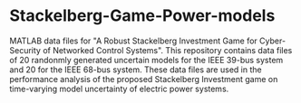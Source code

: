 # Stackelberg-Game-Power-models
MATLAB data files for "A Robust Stackelberg Investment Game for Cyber-Security of Networked Control Systems".
This repository contains data files of 20 randonmly generated uncertain models for the IEEE 39-bus system and 20 for the IEEE 68-bus system.
These data files are used in the performance analysis of the proposed Stackelberg Investment game on time-varying model uncertainty of electric power systems.
